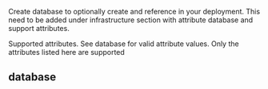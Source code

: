 Create database to optionally create and reference in your deployment. This need to be added under infrastructure section with attribute database and support attributes.

Supported attributes. See database  for valid attribute values. Only the attributes listed here are supported

## database